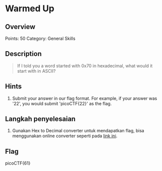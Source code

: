 # Warmed Up

## Overview

Points: 50
Category: General Skills

## Description

> If I told you a word started with 0x70 in hexadecimal, what would it start with in ASCII?

## Hints

1. Submit your answer in our flag format. For example, if your answer was '22', you would submit 'picoCTF{22}' as the flag.

## Langkah penyelesaian

1. Gunakan Hex to Decimal converter untuk mendapatkan flag, bisa menggunakan online converter seperti pada [link ini](https://www.rapidtables.com/convert/number/ascii-hex-bin-dec-converter.html).



## Flag

picoCTF{61}
